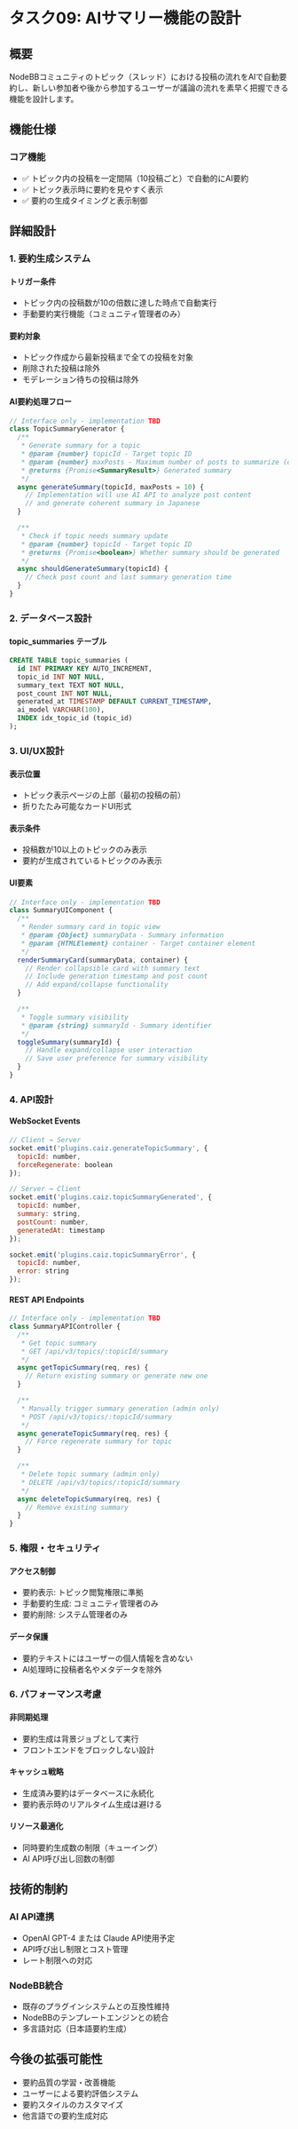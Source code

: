 # タスク09: AIサマリー機能の設計

## 概要

NodeBBコミュニティのトピック（スレッド）における投稿の流れをAIで自動要約し、新しい参加者や後から参加するユーザーが議論の流れを素早く把握できる機能を設計します。

## 機能仕様

### コア機能
- ✅ トピック内の投稿を一定間隔（10投稿ごと）で自動的にAI要約
- ✅ トピック表示時に要約を見やすく表示
- ✅ 要約の生成タイミングと表示制御

## 詳細設計

### 1. 要約生成システム

#### トリガー条件
- トピック内の投稿数が10の倍数に達した時点で自動実行
- 手動要約実行機能（コミュニティ管理者のみ）

#### 要約対象
- トピック作成から最新投稿まで全ての投稿を対象
- 削除された投稿は除外
- モデレーション待ちの投稿は除外

#### AI要約処理フロー
```javascript
// Interface only - implementation TBD
class TopicSummaryGenerator {
  /**
   * Generate summary for a topic
   * @param {number} topicId - Target topic ID
   * @param {number} maxPosts - Maximum number of posts to summarize (default: 10)
   * @returns {Promise<SummaryResult>} Generated summary
   */
  async generateSummary(topicId, maxPosts = 10) {
    // Implementation will use AI API to analyze post content
    // and generate coherent summary in Japanese
  }

  /**
   * Check if topic needs summary update
   * @param {number} topicId - Target topic ID
   * @returns {Promise<boolean>} Whether summary should be generated
   */
  async shouldGenerateSummary(topicId) {
    // Check post count and last summary generation time
  }
}
```

### 2. データベース設計

#### topic_summaries テーブル
```sql
CREATE TABLE topic_summaries (
  id INT PRIMARY KEY AUTO_INCREMENT,
  topic_id INT NOT NULL,
  summary_text TEXT NOT NULL,
  post_count INT NOT NULL,
  generated_at TIMESTAMP DEFAULT CURRENT_TIMESTAMP,
  ai_model VARCHAR(100),
  INDEX idx_topic_id (topic_id)
);
```

### 3. UI/UX設計

#### 表示位置
- トピック表示ページの上部（最初の投稿の前）
- 折りたたみ可能なカードUI形式

#### 表示条件
- 投稿数が10以上のトピックのみ表示
- 要約が生成されているトピックのみ表示

#### UI要素
```javascript
// Interface only - implementation TBD
class SummaryUIComponent {
  /**
   * Render summary card in topic view
   * @param {Object} summaryData - Summary information
   * @param {HTMLElement} container - Target container element  
   */
  renderSummaryCard(summaryData, container) {
    // Render collapsible card with summary text
    // Include generation timestamp and post count
    // Add expand/collapse functionality
  }

  /**
   * Toggle summary visibility
   * @param {string} summaryId - Summary identifier
   */
  toggleSummary(summaryId) {
    // Handle expand/collapse user interaction
    // Save user preference for summary visibility
  }
}
```

### 4. API設計

#### WebSocket Events
```javascript
// Client → Server
socket.emit('plugins.caiz.generateTopicSummary', {
  topicId: number,
  forceRegenerate: boolean
});

// Server → Client  
socket.emit('plugins.caiz.topicSummaryGenerated', {
  topicId: number,
  summary: string,
  postCount: number,
  generatedAt: timestamp
});

socket.emit('plugins.caiz.topicSummaryError', {
  topicId: number,
  error: string
});
```

#### REST API Endpoints
```javascript
// Interface only - implementation TBD
class SummaryAPIController {
  /**
   * Get topic summary
   * GET /api/v3/topics/:topicId/summary
   */
  async getTopicSummary(req, res) {
    // Return existing summary or generate new one
  }

  /**
   * Manually trigger summary generation (admin only)
   * POST /api/v3/topics/:topicId/summary
   */
  async generateTopicSummary(req, res) {
    // Force regenerate summary for topic
  }

  /**
   * Delete topic summary (admin only)  
   * DELETE /api/v3/topics/:topicId/summary
   */
  async deleteTopicSummary(req, res) {
    // Remove existing summary
  }
}
```

### 5. 権限・セキュリティ

#### アクセス制御
- 要約表示: トピック閲覧権限に準拠
- 手動要約生成: コミュニティ管理者のみ
- 要約削除: システム管理者のみ

#### データ保護
- 要約テキストにはユーザーの個人情報を含めない
- AI処理時に投稿者名やメタデータを除外

### 6. パフォーマンス考慮

#### 非同期処理
- 要約生成は背景ジョブとして実行
- フロントエンドをブロックしない設計

#### キャッシュ戦略
- 生成済み要約はデータベースに永続化
- 要約表示時のリアルタイム生成は避ける

#### リソース最適化
- 同時要約生成数の制限（キューイング）
- AI API呼び出し回数の制御

## 技術的制約

### AI API連携
- OpenAI GPT-4 または Claude API使用予定
- API呼び出し制限とコスト管理
- レート制限への対応

### NodeBB統合
- 既存のプラグインシステムとの互換性維持
- NodeBBのテンプレートエンジンとの統合
- 多言語対応（日本語要約生成）

## 今後の拡張可能性

- 要約品質の学習・改善機能
- ユーザーによる要約評価システム
- 要約スタイルのカスタマイズ
- 他言語での要約生成対応